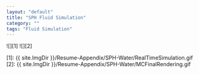 ```yaml
---
layout: "default"
title: "SPH Fluid Simulation"
category: ""
tags: "Fluid Simulation"
---
```


![][1]
![][2]

[1]: {{ site.ImgDir }}/Resume-Appendix/SPH-Water/RealTimeSimulation.gif
[2]: {{ site.ImgDir }}/Resume-Appendix/SPH-Water/MCFinalRendering.gif